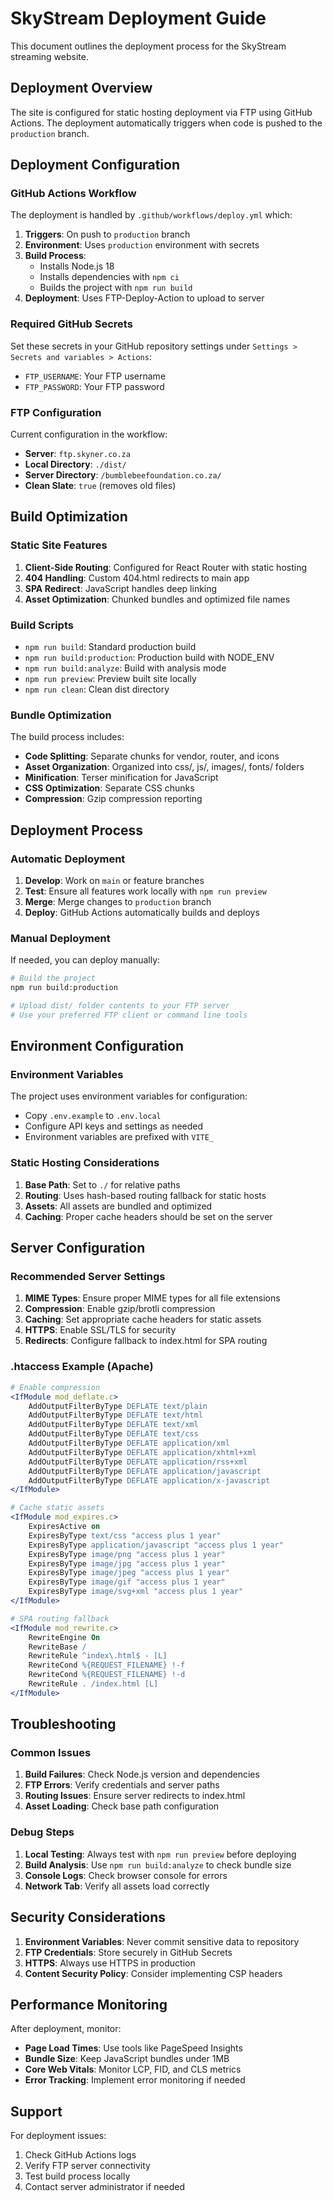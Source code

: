 # SkyStream Deployment Guide

This document outlines the deployment process for the SkyStream streaming website.

## Deployment Overview

The site is configured for static hosting deployment via FTP using GitHub Actions. The deployment automatically triggers when code is pushed to the `production` branch.

## Deployment Configuration

### GitHub Actions Workflow

The deployment is handled by `.github/workflows/deploy.yml` which:

1. **Triggers**: On push to `production` branch
2. **Environment**: Uses `production` environment with secrets
3. **Build Process**: 
   - Installs Node.js 18
   - Installs dependencies with `npm ci`
   - Builds the project with `npm run build`
4. **Deployment**: Uses FTP-Deploy-Action to upload to server

### Required GitHub Secrets

Set these secrets in your GitHub repository settings under `Settings > Secrets and variables > Actions`:

- `FTP_USERNAME`: Your FTP username
- `FTP_PASSWORD`: Your FTP password

### FTP Configuration

Current configuration in the workflow:
- **Server**: `ftp.skyner.co.za`
- **Local Directory**: `./dist/`
- **Server Directory**: `/bumblebeefoundation.co.za/`
- **Clean Slate**: `true` (removes old files)

## Build Optimization

### Static Site Features

1. **Client-Side Routing**: Configured for React Router with static hosting
2. **404 Handling**: Custom 404.html redirects to main app
3. **SPA Redirect**: JavaScript handles deep linking
4. **Asset Optimization**: Chunked bundles and optimized file names

### Build Scripts

- `npm run build`: Standard production build
- `npm run build:production`: Production build with NODE_ENV
- `npm run build:analyze`: Build with analysis mode
- `npm run preview`: Preview built site locally
- `npm run clean`: Clean dist directory

### Bundle Optimization

The build process includes:
- **Code Splitting**: Separate chunks for vendor, router, and icons
- **Asset Organization**: Organized into css/, js/, images/, fonts/ folders
- **Minification**: Terser minification for JavaScript
- **CSS Optimization**: Separate CSS chunks
- **Compression**: Gzip compression reporting

## Deployment Process

### Automatic Deployment

1. **Develop**: Work on `main` or feature branches
2. **Test**: Ensure all features work locally with `npm run preview`
3. **Merge**: Merge changes to `production` branch
4. **Deploy**: GitHub Actions automatically builds and deploys

### Manual Deployment

If needed, you can deploy manually:

```bash
# Build the project
npm run build:production

# Upload dist/ folder contents to your FTP server
# Use your preferred FTP client or command line tools
```

## Environment Configuration

### Environment Variables

The project uses environment variables for configuration:

- Copy `.env.example` to `.env.local`
- Configure API keys and settings as needed
- Environment variables are prefixed with `VITE_`

### Static Hosting Considerations

1. **Base Path**: Set to `./` for relative paths
2. **Routing**: Uses hash-based routing fallback for static hosts
3. **Assets**: All assets are bundled and optimized
4. **Caching**: Proper cache headers should be set on the server

## Server Configuration

### Recommended Server Settings

1. **MIME Types**: Ensure proper MIME types for all file extensions
2. **Compression**: Enable gzip/brotli compression
3. **Caching**: Set appropriate cache headers for static assets
4. **HTTPS**: Enable SSL/TLS for security
5. **Redirects**: Configure fallback to index.html for SPA routing

### .htaccess Example (Apache)

```apache
# Enable compression
<IfModule mod_deflate.c>
    AddOutputFilterByType DEFLATE text/plain
    AddOutputFilterByType DEFLATE text/html
    AddOutputFilterByType DEFLATE text/xml
    AddOutputFilterByType DEFLATE text/css
    AddOutputFilterByType DEFLATE application/xml
    AddOutputFilterByType DEFLATE application/xhtml+xml
    AddOutputFilterByType DEFLATE application/rss+xml
    AddOutputFilterByType DEFLATE application/javascript
    AddOutputFilterByType DEFLATE application/x-javascript
</IfModule>

# Cache static assets
<IfModule mod_expires.c>
    ExpiresActive on
    ExpiresByType text/css "access plus 1 year"
    ExpiresByType application/javascript "access plus 1 year"
    ExpiresByType image/png "access plus 1 year"
    ExpiresByType image/jpg "access plus 1 year"
    ExpiresByType image/jpeg "access plus 1 year"
    ExpiresByType image/gif "access plus 1 year"
    ExpiresByType image/svg+xml "access plus 1 year"
</IfModule>

# SPA routing fallback
<IfModule mod_rewrite.c>
    RewriteEngine On
    RewriteBase /
    RewriteRule ^index\.html$ - [L]
    RewriteCond %{REQUEST_FILENAME} !-f
    RewriteCond %{REQUEST_FILENAME} !-d
    RewriteRule . /index.html [L]
</IfModule>
```

## Troubleshooting

### Common Issues

1. **Build Failures**: Check Node.js version and dependencies
2. **FTP Errors**: Verify credentials and server paths
3. **Routing Issues**: Ensure server redirects to index.html
4. **Asset Loading**: Check base path configuration

### Debug Steps

1. **Local Testing**: Always test with `npm run preview` before deploying
2. **Build Analysis**: Use `npm run build:analyze` to check bundle size
3. **Console Logs**: Check browser console for errors
4. **Network Tab**: Verify all assets load correctly

## Security Considerations

1. **Environment Variables**: Never commit sensitive data to repository
2. **FTP Credentials**: Store securely in GitHub Secrets
3. **HTTPS**: Always use HTTPS in production
4. **Content Security Policy**: Consider implementing CSP headers

## Performance Monitoring

After deployment, monitor:
- **Page Load Times**: Use tools like PageSpeed Insights
- **Bundle Size**: Keep JavaScript bundles under 1MB
- **Core Web Vitals**: Monitor LCP, FID, and CLS metrics
- **Error Tracking**: Implement error monitoring if needed

## Support

For deployment issues:
1. Check GitHub Actions logs
2. Verify FTP server connectivity
3. Test build process locally
4. Contact server administrator if needed
